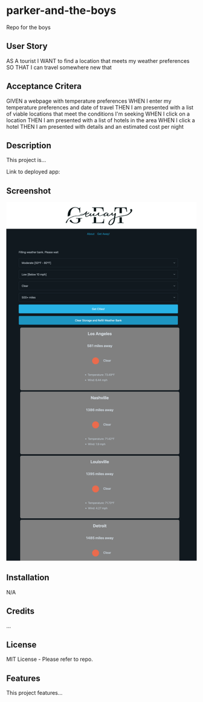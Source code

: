 # parker-and-the-boys
Repo for the boys

## User Story
AS A tourist
I WANT to find a location that meets my weather preferences
SO THAT I can travel somewhere new that


## Acceptance Critera
GIVEN a webpage with temperature preferences
WHEN I enter my temperature preferences and date of travel
THEN I am presented with a list of viable locations that meet the conditions I'm seeking
WHEN I click on a location
THEN I am presented with a list of hotels in the area
WHEN I click a hotel 
THEN I am presented with details and an estimated cost per night 

## Description
This project is...

Link to deployed app: 

## Screenshot
![Screenshot of app.](assets/images/screenshot.png)

## Installation
N/A

## Credits
...

## License
MIT License - Please refer to repo.

## Features
This project features...
